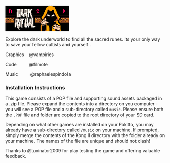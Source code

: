 <a name="top"></a><img src="/distributable/DarkRitual_POPBanner.png" data-canonical-src="/distributable/DarkRitual_POPBanner.png" />

Explore the dark underworld to find all the sacred runes.  Its your only way to save your fellow cultists and yourself .

Graphics&nbsp;&nbsp;&nbsp;&nbsp;@vampirics

Code&nbsp;&nbsp;&nbsp;&nbsp;&nbsp;&nbsp;&nbsp;&nbsp;&nbsp;&nbsp;@filmote

Music&nbsp;&nbsp;&nbsp;&nbsp;&nbsp;&nbsp;&nbsp;&nbsp;&nbsp;&nbsp;@raphaelespindola

### Installation Instructions

This game consists of a POP file and supporting sound assets packaged in a .zip file. Please expand the contents into a directory on you computer - you will see a POP file and a sub-directory called `music`. Please ensure both the `.POP` file and folder are copied to the root directory of your SD card.

Depending on what other games are installed on your Pokitto, you may already have a sub-directory called `/music` on your machine. If prompted, simply merge the contents of the Kong II directory with the folder already on your machine. The names of the file are unique and should not clash!
<br/>

Thanks to @tuxinator2009 for play testing the game and offering valuable feedback.
